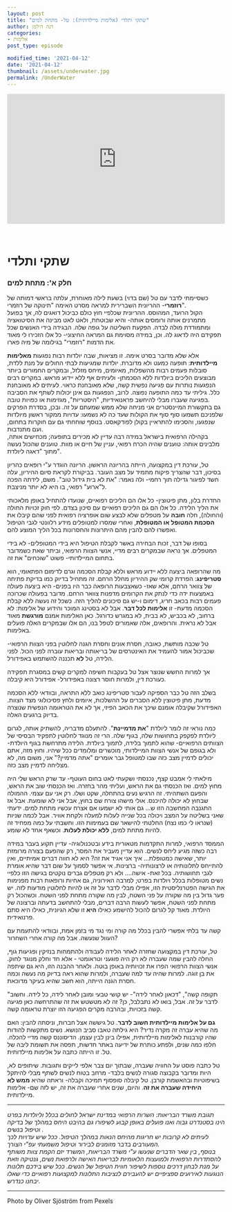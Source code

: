 ```yaml
---
layout: post
title: "שתקי ותלדי (אלימות מיילדותית): טל- מתחת למים"
author: דנה הילמן
categories:
- אלימות
post_type: episode

modified_time: '2021-04-12'
date: '2021-04-12'
thumbnail: /assets/underwater.jpg
permalink: /UnderWater
---
```





 <iframe title="שתקי ותלדי (אלימות מיילדותית): טל- מתחת למים" allowtransparency="true" height="300" width="100%" style="border: none; min-width: min(100%, 430px); margin-bottom:30px;" scrolling="no" data-name="pb-iframe-player" src="https://www.podbean.com/player-v2/?i=3qaik-10069f8-pb&from=pb6admin&download=1&square=1&share=1&download=1&rtl=0&fonts=Arial&skin=1&btn-skin=9&size=300" allowfullscreen=""></iframe>


# שתקי ותלדי  


### חלק א': מתחת למים

כשסיימתי לדבר עם טל (שם בדוי) בשעת לילה מאוחרת, עלתה בראשי דמותה של **רוזמרי**- ההריונית השברירית למראה מסרט האימה "תינוקה של רוזמרי".    
הקול הרועד, המהוסס. ההריונית שכלפיי חוץ כולם כביכול דואגים לה, אך בפועל מתמרנים אותה ורומסים אותה- והיא שבוטחת, ולאט לאט מבינה את הסיטואציה ומתמודדת מולה לבדה. הפקעת השליטה על גופה שלה. הבגידה בידי האנשים שכל תפקידם היה לדאוג לה. וכן, במידה מסוימת גם המראה החיצוני- כל אלו הזכירו לי מאוד את הדמות "רוזמרי" בגילומה של מיה פארו.   

אלא שלא מדובר בסרט אימה. זו מציאות, שבה יולדות רבות נפגעות **מאלימות מיילדותית**: תופעה כמעט ולא מדוברת. יולדות שמגיעות לבתי החולים על מנת ללדת, סובלות פעמים רבות מהשפלות, מאיומים, מיחס מזלזל, ובמקרים החמורים ביותר מבוצעים הליכים ביולדות ללא הסכמתן- ולעיתים אף ללא יידוע מראש. במקרים רבים הנפגעות נותרות עם פגיעה נפשית קשה, שלא מאובחנת כראוי. לעיתים לא מאובחנת כלל. גיליתי עד כמה התופעה נפוצה. לרוב, הנפגעות גם אינן יכולות לשתף את הסביבה בפגיעה שעברו מבלי להיחשב פראנואידיות, "היסטריות", מגזימות או כפויות טובה.   
גם בתקשורת המיינסטרים אני מניחה שלא ממש שמעתם על זה. ובכן, בסדרת הפרקים שלפניכם תשמעו סוף סוף את הקולות שעד כה לא נשמעו: עדויות ממקור ראשון מיולדות שנפגעו, והסכימו להתראיין בקולן לפודקאסט. בנוסף שוחחתי גם עם חוקרות בתחום, ועם מתנדבות.    
בקהילה הרפואית בישראל במידה רבה עדיין לא מכירים בתופעה; מכחישים אותה, מלבינים אותה: טוענים שהיה הכרח רפואי, עניין של חיים או מוות. טוענים שהכול נעשה מתוך "דאגה ליולדת".   

טל, עורכת דין במקצועה, הייתה בהריונה הראשון. הריונה הוגדר ע"י רופאים כהריון בסיכון, דבר שהצריך פיקוח מתמיד על מצב העובר. בביקורת לקראת סיום ההיריון, עלה חשד לפיגור גדילה תוך רחמי- ולה נאמר: "את לא בית גידול טוב". משם, לידתה הפכה ל"ארוע" רפואי, בו היא לא יותר מניצבת.   

החדרת בלון, מתן פיטוצין- כל אלו הם הליכים רפואיים, שנועדו להתחיל באופן מלאכותי את הליך הלידה. כל אלו הם גם הליכים רפואיים עם סיכון בצדם.
לפי חוק זכויות החולה (והחולה), חלה **חובה** על מטפלים שלא לבצע שום אופרציה רפואית לפני שהם קיבלו את **הסכמת המטופל או המטופלת**, ואחרי שמסרו למטופלים מידע רלוונטי לגבי הטיפול ואפשרו להם להבין מהם היתרונות והחסרונות בכל הליך המוצע להם.   

בסופו של דבר, זכות הבחירה באשר לקבלת הטיפול היא בידי המטופלים- לא בידי המטפלים. אך נראה שבמקרים רבים מדיי, אנשי הצוות הרפואי, וביתר שאת כשמדובר בתחום המיילדותי- פשוט "שוכחים" את זה.   

מה שהרופאה ביצעה ללא יידוע מראש וללא קבלת הסכמה וגרם לדימום הפתאומי, הוא **סטריפינג**: הפרדת קרומי שק ההיריון מחלל הרחם. זה מתחיל בדיוק כמו בדיקת פתיחה של צוואר הרחם, אלא שאז- כשאצבעות הרופאה כבר היו בפנים- היא ביצעה פעולה באמצעות ידה כדי לנתק את הקרומים מדפנות צוואר הרחם. מדובר בפעולה שכרוכה פעמים רבות בכאב חריג, דימום ו-יש גם סיכונים להליך הזה. 
כשכל זה נעשה ללא קבלת הסכמה מדעת- זו **אלימות לכל דבר**. אבל לא בסטינג המוכר והידוע של אלימות: לא ברחוב, לא בכביש, לא בבית, לא במגרש כדורגל. 
כאן האלימות אמנם **מורגשת** מאוד אבל לא נראית. והרופאים, אלה שאמורים לטפל בנו, הם אלו שבמקרים האלה פועלים באלימות.    

טל שכבה מותשת, כאובה, חסרת אונים וחסרת הגנה לחלוטין בפני הצוות הרפואי- שכביכול אמור להעמיד את האינטרסים של בריאותה ובריאות עוברה לפני הכול. 
לפני הלידה, טל **לא** תכננה להשתמש באפידורל.   


אך למרות החשש שנוצר אצל טל בעקבות חשיפה למקרים קשים במסגרת תפקידה כעורכת דין, ולמרות חוסר רצונה באפידורל- אפידורל היא קיבלה.  


בשלב הזה טל כבר הספיקה לעבור סטריפינג כואב ללא התראה, ובוודאי ללא הסכמה מדעת, מתן פיטוצין ללא הסברים על ההשלכות, איומים ולחץ פסיכולוגי מצד הצוות. 
האפידורל שקיבלה אומנם שיכך את הכאב הפיזי, אך לא את הטראומה הנפשית שנוצרה בדיוק ברגעים האלה.  


כמה נוראי זה לומר ליולדת "**את מדמיינת**". להתעלם מדבריה, להשתיק אותה, לגרום ליולדת לפקפק בתחושות שלה, בגוף שלה. הרי זה מנוגד לחלוטין לתפקיד הבסיסי של הצוותים הרפואיים- שהוא לתמוך בלידה, לתמוך ביולדת. הלידה מתרחשת בגוף היולדת- ולא בגופם של אנשי הצוות המיילדותי, מוכשרים ומלומדים ככל שיהיו. וחוץ מזה, אתם יכולים לדמיין מצב כזה שבו למטופל גבר אומרים "אתה מדמיין?" אני, משום מה, לא מצליחה לדמיין מצב כזה.   



מילאתי לי אמבט קצף, נכנסתי ושקעתי לאט בחום העוטף- עד שרק הראש שלי היה מחוץ למים. 
ואז הכנסתי גם את הראש, ועליתי מהר בחזרה.
ואז הכנסתי שוב את הראש, והפעם השתהיתי. 
זה הרגיש נעים בהתחלה, שקט ושלו. רק אני עם עצמי. ההמולה שבחוץ לא יכולה להיכנס. אולי מישהו צורח שם בחוץ, אבל אני לא שומעת. אבל אז התגנבה המחשבה הזו ש... גם אותי לא ישמעו אם אצרח עכשיו מתחת למים.
ידעתי שאני בשליטה על המצב ויכולה בכל שנייה לעלות למעלה ולקחת אוויר. אבל לכמה שניות (שנראו לי כמו נצח) החלטתי להישאר שם בעמימות הזו. וחשבתי על כמה מפחיד זה להיות מתחת למים, **ללא יכולת לעלות**. וכשאף אחד לא שומע.   



הממסד הרפואי, למרות התקדמות מטאורית בידע ובטכנולוגיה- עדיין תקוע בעבר במידה רבה כשזה מגיע ליחס לנשים. הוא עדיין מעביר את המסר, רק שהפעם בצורה מרומזת יותר, שאישה כמטופלת... איך אני אגיד את זה? היא לא חווה דברים אמיתיים, ואין להתייחס לתלונותיה או לרצונותיה- ברצינות. אי אפשר לסמוך על שום דבר שהיא אומרת לגבי תחושותיה. בכל זאת- אישה.... 
ולא רק מטפלים גברים נוקטים בגישה הזו כלפיי נשים מטופלות בכלל ויולדות בפרט; למרבה האירוניה, גם אחיות ורופאות רבות מפנימות את הגישה הפטרנליסטית הזו, אפילו מבלי לדבר על זה או להיות לחלוטין מודעות לזה. יש פער גדול בין מה שקורה על פני השטח, לבין מה שקורה מתחת לפני השטח. 
וכשהכול רק מתחת לפני השטח, אפשר לעשות הרבה דברים, מבלי להתחשב בדעתה וברצונה של היולדת. מאוד קל לגרום להכול להישמע כאילו **היא** זו שלא הגיונית, כאילו היא סתם פרנואידית.   



קשה עד בלתי אפשרי להבין בכלל מה קורה ומי נגד מי בזמן אמת, ובוודאי להתעמת עם העוול שנעשה. 
אבל מה קורה אחרי השחרור?   


טל, עורכת דין במקצועה שחזרה לאחר הלידה לעבודה ולהתמחות בנזיקין ופגיעות גוף, החלה להבין שמה שעברה לא רק היה פוגעני וטראומטי - אלא חד וחלק מנוגד לחוק. אנשי הצוות הרפואי הפרו את זכויותיה באופן בוטה. ולאחר ההבנה הזו, היא גם שיתפה את בן זוגה. למרות שהיה עד למה שעברה, ולמרות שהוא ראה בדיוק מה נעשה וכמה חסרת הגנה הייתה, הוא חשב שהיא בעיקר מדוכאת.   


"תקופה קשה", "דכאון לאחר לידה"- יש קושי טבעי ומובן לאחר לידה, כל לידה. וחשוב לדבר על זה. אבל, בואו לא נתבלבל, כן? זה לא מטשטש את זה שהתרחשה כאן פגיעה קשה בזכויות, ובהרבה מקרים הפגיעה הזו יוצרת טראומה קשה.   


**גם על אלימות מיילדותית חשוב לדבר**. טל גיששה אצל חברות, וניסתה להבין: האם מה שהיא עברה זה מקרה נדיר? היא גילתה טאבו סביב הנושא. נשים מתקשות להודות שהיו קורבנות לאלימות מיילדותית, אפילו בינן לבין עצמן. הדיסוננס קשה מדיי להכלה.
חלפו כמה שנים, ולפתע כותרת של ידיעה באתר חדשות, תפסה את תשומת ליבה של טל. זו הייתה כתבה על אלימות מיילדותית.   


טל כתבה פוסט על החוויה שעברה, שבתוך יום צבר אלפי לייקים ותגובות. שיתופים לא, היות ומדובר בקבוצה סגורה לנשים בלבד- מרחב בטוח לנשים לשתף מבלי להיתקל בשיפוטיות ובהאשמת קורבן. טל קיבלה סופסוף תמיכה וקבלה- וראתה שהיא **ממש לא היחידה שעברה את זה**. והיום, שנים אחרי שעברה את זה, יש לזה שם- אלימות מיילדותית.    
   


---

*תגובת משרד הבריאות:
השרות הרפואי במדינת ישראל  לחולים בכלל וליולדות בפרט הינו בסטנדרט גבוה ואנו פועלים באופן קבוע לשיפורו גם בהיבט היחס במהלך של בדיקה וטיפול בנשים .   
לעיתים לא קרובות יש חריגות מהיחס הנאות במהלך הטיפול. ככל שיש עדויות לכך המעורבים בדבר מזומנים לבירור וטיפול משמעתי עפ"י הצורך.    
בנוסף, בין שאר הדברים שנעשו ע"י משרד הבריאות, המשרד יזם הקמת צוות משותף להסתדרות הרפואית ולמועצות הלאומיות לבריאות האישה ולרפואת נשים,
    גנטיקה וזאת על מנת  לבחון דרכים נוספות לשיפור חווית הטיפול  של הנשים.
ככל שיש בידכם תלונות הנוגעות לאירועים ספציפיים יש להעבירם לנציבות התלונות למקצועות רפואיים כדי שאלו יבחנו כנדרש.*
        

---

<div style='width:100%; text-align:left;'>Photo by Oliver Sjöström from Pexels</div>
